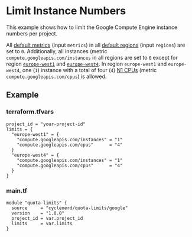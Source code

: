 # Limit Instance Numbers

This example shows how to limit the Google Compute Engine instance numbers per project.

All [default metrics](https://github.com/Cyclenerd/terraform-google-quota-limits#input_metrics) (input `metrics`) in all [default regions](https://github.com/Cyclenerd/terraform-google-quota-limits#input_regions) (input `regions`) are set to `0`.
Additionally, all instances (metric `compute.googleapis.com/instances` in all regions are set to `0` except for region [`europe-west1`](https://gcloud-compute.com/europe-west1.html) and [`europe-west4`](https://gcloud-compute.com/europe-west4.html).
In region `europe-west1` and `europe-west4`, one (`1`) instance with a total of four (`4`) [N1 CPUs](https://gcloud-compute.com/instances.html) (metric `compute.googleapis.com/cpus`) is allowed.

## Example

### terraform.tfvars

```hcl
project_id = "your-project-id"
limits = {
  "europe-west1" = {
    "compute.googleapis.com/instances" = "1"
    "compute.googleapis.com/cpus"      = "4"
  }
  "europe-west4" = {
    "compute.googleapis.com/instances" = "1"
    "compute.googleapis.com/cpus"      = "4"
  }
}
```

### main.tf

```hcl
module "quota-limits" {
  source     = "cyclenerd/quota-limits/google"
  version    = "1.0.0"
  project_id = var.project_id
  limits     = var.limits
}
```